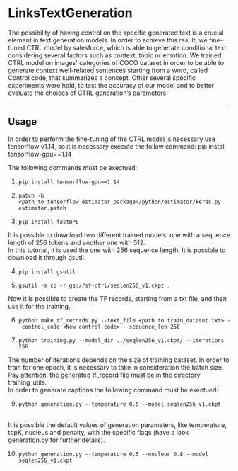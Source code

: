 # LinksTextGeneration

The possibility of having control on the specific generated text is a crucial element in text generation models. In order to achieve this result, we fine-tuned CTRL model by salesforce, which is able to generate conditional text considering several factors such as context, topic or emotion. We trained CTRL model on images' categories of COCO dataset in order to be able to generate context well-related sentences starting from a word, called Control code, that summarizes a concept. Other several specific experiments were hold, to test the accuracy of our model and to better evaluate the choices of CTRL generation’s parameters.
<hr> </hr>

## Usage

In order to perform the fine-tuning of the CTRL model is necessary use tensorflow v1.14, so it is necessary execute the follow command: pip install tensorflow-gpu==1.14

The following commands must be exectued:  
1.     pip install tensorflow-gpu==1.14

2.     patch -b <path_to_tensorflow_estimator_package>/python/estimator/keras.py estimator.patch
3.     pip install fastBPE

It is possible to download two different trained models: one with a sequence length of 256 tokens and another one with 512. 
<br>
In this tutorial, it is used the one with 256 sequence length. It is possible to download it through gsutil.  

4.     pip install gsutil
5.     gsutil -m cp -r gs://sf-ctrl/seqlen256_v1.ckpt . 

Now it is possible to create the TF records, starting from a txt file, and then use it for the training.  

6.     python make_tf_records.py --text_file <path to train_dataset.txt> --control_code <New control code> --sequence_len 256
7.     python training.py --model_dir ../seqlen256_v1.ckpt/ --iterations 256  
The number of iterations depends on the size of training dataset. In order to train for one epoch, it is necessary to take in consideration the batch size.
<br>
Pay attention: the generated tf_record file must be in the directory training_utils.
<br>
In order to generate captions the following command must be exectued:

9.     python generation.py --temperature 0.5 --model seqlen256_v1.ckpt 

<br>
It is possible the default values of generation parameters, like temperature, topK, nucleus and penalty, with the specific flags (have a look generation.py for further details).

10.     python generation.py --temperature 0.5 --nucleus 0.8 --model seqlen256_v1.ckpt 

